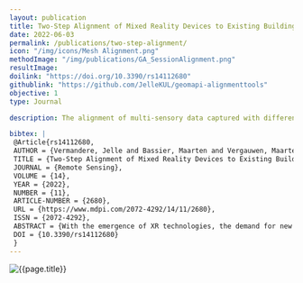```yaml
---
layout: publication
title: Two-Step Alignment of Mixed Reality Devices to Existing Building Data
date: 2022-06-03
permalink: /publications/two-step-alignment/
icon: "/img/icons/Mesh Alignment.png"
methodImage: "/img/publications/GA_SessionAlignment.png"
resultImage: 
doilink: "https://doi.org/10.3390/rs14112680"
githublink: "https://github.com/JelleKUL/geomapi-alignmenttools"
objective: 1
type: Journal

description: The alignment of multi-sensory data captured with different sensors remains a challenge to this day. This framework is aimed at estimating the pose of the session origin by comparing both 3D and 2D captured data. All the poses are weighted using a number of matching characteristics and the best pose is determined.

bibtex: |
 @Article{rs14112680,
 AUTHOR = {Vermandere, Jelle and Bassier, Maarten and Vergauwen, Maarten},
 TITLE = {Two-Step Alignment of Mixed Reality Devices to Existing Building Data},
 JOURNAL = {Remote Sensing},
 VOLUME = {14},
 YEAR = {2022},
 NUMBER = {11},
 ARTICLE-NUMBER = {2680},
 URL = {https://www.mdpi.com/2072-4292/14/11/2680},
 ISSN = {2072-4292},
 ABSTRACT = {With the emergence of XR technologies, the demand for new time- and cost-saving applications in the AEC industry based on these new  technologies is rapidly increasing. Their real-time feedback and digital interaction in the field makes these systems very well suited for construction  site monitoring, maintenance, project planning, and so on. However, the continuously changing environments of construction sites and facilities requires  extraordinary robust and dynamic data acquisition technologies to capture and update the built environment. New XR devices already have the hardware to  accomplish these tasks, but the framework to document and geolocate multi-temporal mappings of a changing environment is still very much the subject of  ongoing research. The goal of this research is, therefore, to study whether Lidar and photogrammetric technologies can be adapted to process XR sensory  data and align multiple time series in the same coordinate system. Given the sometimes drastic changes on sites, we do not only use the sensory data but  also any preexisting remote sensing data and as-is or as-designed BIM to aid the registration. In this work, we specifically study the low-resolution  geometry and image matching of the Hololens 2 during consecutive stages of a construction. During the experiments, multiple time series of constructions  are captured and registered. The experiments show that XR-captured data can be reliably registered to preexisting datasets with an accuracy that matches  or exceeds the resolution of the sensory data. These results indicate that this method is an excellent way to align generic XR devices to a wide variety  of existing reference data.},
 DOI = {10.3390/rs14112680}
 }
---
```


<!-- Examples

<div class="embed-responsive embed-responsive-16by9">
  <iframe class="embed-responsive-item rounded" src=".." allowfullscreen></iframe>
</div>

<img class="img-fluid  rounded vis-img" src="../img/visualisations/wip/AliplastWIP.jpg" alt="{{page.title}}">

<h3>

</h3>



 --> 

 <img class="img-fluid  rounded vis-img" src="../../img/publications/GA_SessionAlignment.png" alt="{{page.title}}">
